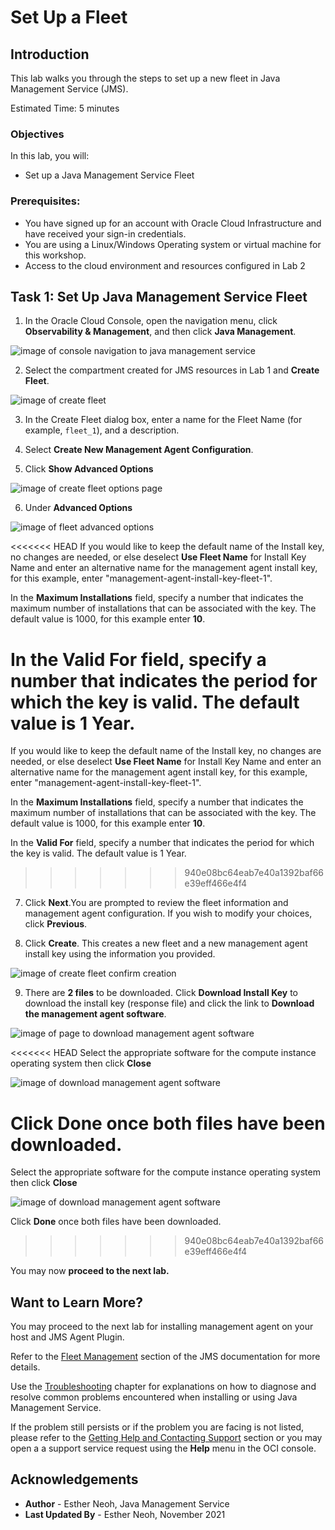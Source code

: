 # Set Up a Fleet

## Introduction

This lab walks you through the steps to set up a new fleet in Java Management Service (JMS). 

Estimated Time: 5 minutes

### Objectives
In this lab, you will:

* Set up a Java Management Service Fleet 

### Prerequisites:
* You have signed up for an account with Oracle Cloud Infrastructure and have received your sign-in credentials.
* You are using a Linux/Windows Operating system or virtual machine for this workshop.
* Access to the cloud environment and resources configured in Lab 2 

## Task 1: Set Up Java Management Service Fleet

1. In the Oracle Cloud Console, open the navigation menu, click **Observability & Management**, and then click **Java Management**.

  ![image of console navigation to java management service](/../images/console-navigation-jms.png)

2. Select the compartment created for JMS resources in Lab 1 and **Create Fleet**. 

  ![image of create fleet](/../images/create-fleet-create-new.png)

3. In the Create Fleet dialog box, enter a name for the Fleet Name (for example, `fleet_1`), and a description. 
    
4. Select **Create New Management Agent Configuration**.
    
5. Click **Show Advanced Options**
  
  ![image of create fleet options page](/../images/create-fleet.png)
    
6. Under **Advanced Options** 
  
  ![image of fleet advanced options](/../images/create-fleet-advanced-configuration.png)
  
<<<<<<< HEAD
  If you would like to keep the default name of the Install key, no changes are needed, or else deselect **Use Fleet Name** for Install Key Name and enter an alternative name for the management agent install key, for this example, enter "management-agent-install-key-fleet-1". 
  
  In the **Maximum Installations** field, specify a number that indicates the maximum number of installations that can be associated with the key. The default value is 1000, for this example enter **10**.
    
  In the **Valid For** field, specify a number that indicates the period for which the key is valid. The default value is 1 Year. 
=======
If you would like to keep the default name of the Install key, no changes are needed, or else deselect **Use Fleet Name** for Install Key Name and enter an alternative name for the management agent install key, for this example, enter "management-agent-install-key-fleet-1". 
  
In the **Maximum Installations** field, specify a number that indicates the maximum number of installations that can be associated with the key. The default value is 1000, for this example enter **10**.
    
In the **Valid For** field, specify a number that indicates the period for which the key is valid. The default value is 1 Year. 
>>>>>>> 940e08bc64eab7e40a1392baf66e39eff466e4f4
     
7. Click **Next**.You are prompted to review the fleet information and management agent configuration. If you wish to modify your choices, click **Previous**.
  
8. Click **Create**. This creates a new fleet and a new management agent install key using the information you provided. 
     
  ![image of create fleet confirm creation](/../images/create-fleet-create.png) 

9. There are **2 files** to be downloaded. Click **Download Install Key** to download the install key (response file) and click the link to **Download the management agent software**.
     
  ![image of page to download management agent software](/../images/download-management-agent-software-new.png)
 
<<<<<<< HEAD
  Select the appropriate software for the compute instance operating system then click **Close**

  ![image of download management agent software](/../images/download-management-agent-software-os.png)

  Click **Done** once both files have been downloaded.
=======
Select the appropriate software for the compute instance operating system then click **Close**

  ![image of download management agent software](/../images/download-management-agent-software-os.png)

Click **Done** once both files have been downloaded.
>>>>>>> 940e08bc64eab7e40a1392baf66e39eff466e4f4

You may now **proceed to the next lab.**

## Want to Learn More?

You may proceed to the next lab for installing management agent on your host and JMS Agent Plugin.

Refer to the [Fleet Management](https://docs.oracle.com/en-us/iaas/jms/doc/fleet-management.html) section of the JMS documentation for more details.

Use the [Troubleshooting](https://docs.oracle.com/en-us/iaas/jms/doc/troubleshooting.html#GUID-2D613C72-10F3-4905-A306-4F2673FB1CD3) chapter for explanations on how to diagnose and resolve common problems encountered when installing or using Java Management Service. 

If the problem still persists or if the problem you are facing is not listed, please refer to the [Getting Help and Contacting Support](https://docs.oracle.com/en-us/iaas/Content/GSG/Tasks/contactingsupport.htm) section or you may open a a support service request using the **Help** menu in the OCI console.

## Acknowledgements
* **Author** - Esther Neoh, Java Management Service
* **Last Updated By** - Esther Neoh, November 2021

